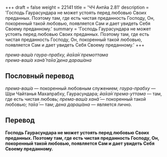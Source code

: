 +++
draft = false
weight = 22141
title = 'ЧЧ Антйа 2.81'
description = 'Господь Гаурасундара не может устоять перед любовью Своих преданных. Поэтому там, где есть чистая преданность Господу, Он, покоренный такой любовью, появляется Сам и дает увидеть Себя Своему преданному.'
summary = 'Господь Гаурасундара не может устоять перед любовью Своих преданных. Поэтому там, где есть чистая преданность Господу, Он, покоренный такой любовью, появляется Сам и дает увидеть Себя Своему преданному.'
+++

_према-ваш́а гаура-прабху, йа̄ха̄н̇ премоттама  
према-ваш́а хан̃а̄ та̄ха̄ дена дараш́ана_

## Пословный перевод

_према_\-_ваш́а_ — покоренный любовным служением; _гаура_\-_прабху_ — Шри Чайтанья Махапрабху, Гаурасундара; _йа̄ха̄н̇_ _према_\-_уттама_ — там, где есть чистая любовь; _према_\-_ваш́а_ _хан̃а̄_ — покоренный такой любовью; _та̄ха̄_ — там; _дена_ _дараш́ана_ — является лично.

## Перевод

**Господь Гаурасундара не может устоять перед любовью Своих преданных. Поэтому там, где есть чистая преданность Господу, Он, покоренный такой любовью, появляется Сам и дает увидеть Себя Своему преданному.**
